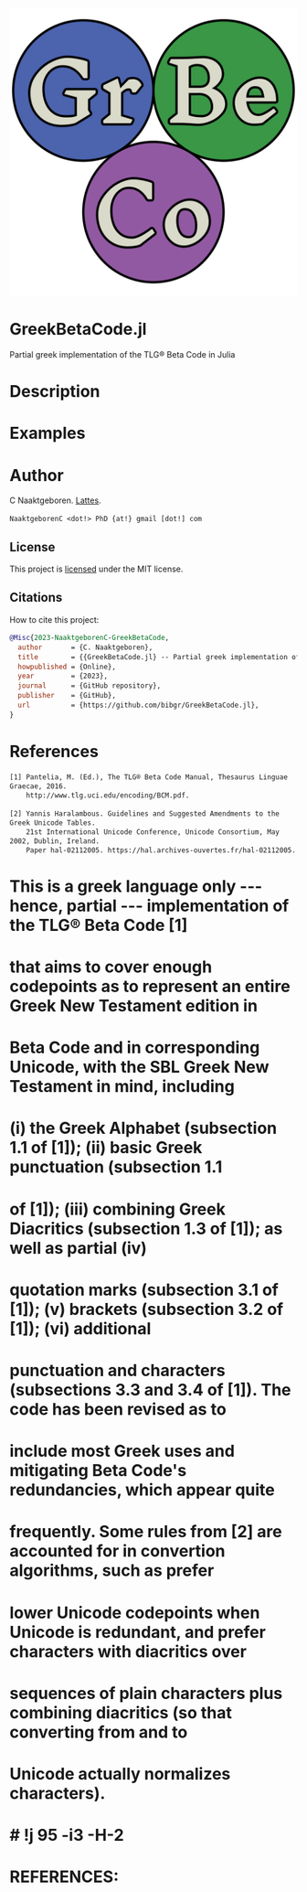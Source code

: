 ![GreekBetaCode](https://github.com/bibgr/GreekBetaCode.jl/blob/main/docs/assets/logo.svg?raw=true)

# GreekBetaCode.jl
Partial greek implementation of the TLG® Beta Code in Julia

# Description

# Examples

# Author
C Naaktgeboren. [Lattes](http://lattes.cnpq.br/8621139258082919).

`NaaktgeborenC <dot!> PhD {at!} gmail [dot!] com`

## License

This project is [licensed](https://github.com/bibgr/GreekBetaCode.jl/blob/master/LICENSE)
under the MIT license.

## Citations

How to cite this project:

```bibtex
@Misc{2023-NaaktgeborenC-GreekBetaCode,
  author       = {C. Naaktgeboren},
  title        = {{GreekBetaCode.jl} -- Partial greek implementation of the {TLG®} {B}eta {C}ode in {J}ulia},
  howpublished = {Online},
  year         = {2023},
  journal      = {GitHub repository},
  publisher    = {GitHub},
  url          = {https://github.com/bibgr/GreekBetaCode.jl},
}
```


# References

    [1] Pantelia, M. (Ed.), The TLG® Beta Code Manual, Thesaurus Linguae Graecae, 2016.
        http://www.tlg.uci.edu/encoding/BCM.pdf.

    [2] Yannis Haralambous. Guidelines and Suggested Amendments to the Greek Unicode Tables.
        21st International Unicode Conference, Unicode Consortium, May 2002, Dublin, Ireland.
        Paper hal-02112005. https://hal.archives-ouvertes.fr/hal-02112005.
 


# This is a greek language only --- hence, partial --- implementation of the TLG® Beta Code  [1]
# that aims to cover enough codepoints as to represent an entire Greek New Testament edition  in
# Beta Code and in corresponding Unicode, with the SBL Greek New Testament  in  mind,  including
# (i) the Greek Alphabet (subsection 1.1 of [1]); (ii) basic Greek punctuation  (subsection  1.1
# of [1]); (iii) combining Greek Diacritics (subsection 1.3 of [1]); as  well  as  partial  (iv)
# quotation marks (subsection 3.1 of [1]); (v) brackets (subsection 3.2 of [1]); (vi) additional
# punctuation and characters (subsections 3.3 and 3.4 of [1]). The code has been revised  as  to
# include  most  Greek  uses  and  mitigating  Beta  Code's  redundancies,  which  appear  quite
# frequently. Some rules from [2] are accounted for in convertion  algorithms,  such  as  prefer
# lower Unicode codepoints when Unicode is redundant, and prefer characters with diacritics over
# sequences of plain characters plus combining  diacritics  (so  that  converting  from  and  to
# Unicode actually normalizes characters).
#
# # !j 95 -i3 -H-2
#
# REFERENCES:
